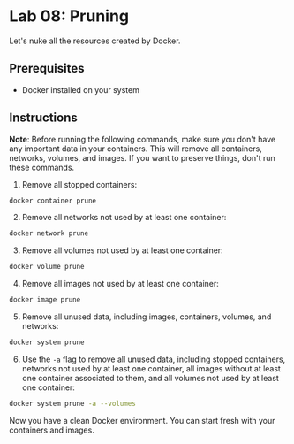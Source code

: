 # Lab 08: Pruning

Let's nuke all the resources created by Docker.

## Prerequisites

- Docker installed on your system

## Instructions

**Note**: Before running the following commands, make sure you don't have any important data in your containers. This will remove all containers, networks, volumes, and images. If you want to preserve things, don't run these commands.

1. Remove all stopped containers:

```bash
docker container prune
```

2. Remove all networks not used by at least one container:

```bash
docker network prune
```

3. Remove all volumes not used by at least one container:

```bash
docker volume prune
```

4. Remove all images not used by at least one container:

```bash
docker image prune
```

5. Remove all unused data, including images, containers, volumes, and networks:

```bash
docker system prune
```

6. Use the `-a` flag to remove all unused data, including stopped containers, networks not used by at least one container, all images without at least one container associated to them, and all volumes not used by at least one container:

```bash
docker system prune -a --volumes
```

Now you have a clean Docker environment. You can start fresh with your containers and images.
